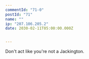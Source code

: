 ```yaml
---
commentId: "71-0"
postId: "71"
name: ""
ip: "207.106.205.2"
date: 2030-02-11T05:00:00.000Z


---
```

<p>Don't act like you're not a Jackington.</p>